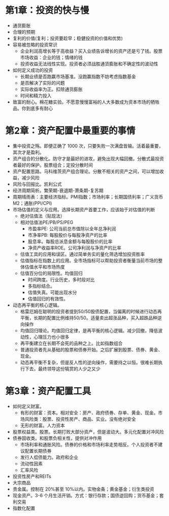 # 第1章：投资的快与慢

- 通货膨胀
- 合理的预期
- 复利的价值(复利；投资要趁早；稳健投资的价值和优势)
- 容易被忽略的投资常识
  - 企业利润高增长等于高收益？买入业绩告诉增长的资产还是亏了钱。股票市场收益：企业的钱；情绪的钱
  - 投资收益无法线性实现。投资者必须战胜通货膨胀和不确定性的波动性
- 如何定义成功的投资
  - 长期业绩是否跑赢市场基准。没跑赢指数不妨考虑指数基金
  - 是否解决了实际的问题
  - 实际收益率为正。扣除通货膨胀
  - 时间和精力投入
- 致富的耐心。棉花糖实验。不愿意慢慢富裕的人大多数成为资本市场的牺牲品。你到底多有耐心


# 第2章：资产配置中最重要的事情

- 集中投资之殇。即便正确了 1000 次，只要失败一次满盘皆输。活着最重要，其次才是盈利。
- 资产组合的分散化。防守才是最好的进攻，避免出现大幅回撤。分散式最投资者最好的保护。股票组合；定投分散时间
- 资产配置思路。马科维茨资产组合理论。分散不相关的资产之间，可以增加收益，减少风险
- 风险与回报比。凯利公式
- 经济周期简析。繁荣期-衰退期-萧条期-复苏期
- 周期晴雨表：主要经济指标。PMI指数；市场利率；长期国债利率；广义货币M2；通胀(PPI/CPI)
- 市场估值的定义与应用。选择长期资产首要工作，应该始于对估值的判断
  - 绝对估值法（贴现法）
  - 相对估值法PE/PB/PS/PEG
    - 市盈率PE: 公司当前总市值除以全年总净利润
    - 市净率PB: 每股股价与每股净资产的比率
    - 股息率。每股总派息金额与每股股价的比率
    - 净资产收益率ROE。公司净利润与净资产的比率
  - 估值工具的应用和误区。通过简单务实的量化筛选增加投资胜率
  - 估值指标在指数上的应用。全市场指标可以帮助投资者衡量当前市场的整体估值水平和市场热度
  - 估值百分位的局限性。均值回归
    - 时间跨度。行业历史，多时段对比
    - 多指标结合。
    - 估值失真。可能出现水分
    - 估值回归的有效性。
- 动态再平衡的核心逻辑。
  - 格雷厄姆在聪明的投资者提到50/50股债配置，当偏离的时候进行动态再平衡，长期的配置比例维持50/50。适量卖出超涨品种，买入超跌品种逆向操作
  - 均值回归理论。均值回归定律，是再平衡的核心逻辑。减少回撤，降低波动性，心理压力也小很多
  - 再平衡建立在长期不会死的品种之上。比如指数组合
  - 普通投资者先从基础的股票和债券开始。之后扩展到股票、债券、黄金、现金。
  - 动态再平衡不复杂，但是反人性的逆向操作，需要持之以恒。很难长期执行下去，最终领导这份犒赏的人少之又少


# 第3章：资产配置工具
- 如何定义财富。
  - 有形的财富：资本。相对安全：房产、政府债券、存单、黄金、现金。市场风险类：股票、投资性房产、商品、实业。没有绝对安全
  - 无形的财富。人力资本
- 股票权益类。股票。长期打败大部分资产，但是波动大。多元化配置对冲风险
- 债券固收类。和股票负相关性，提供对冲作用
  - 市场利率和通胀风险。债券的价格和市场利率走势相反。个人投资者不建议配置长期债券
  - 发行人偿债能力。政府和企业
  - 流动性因素
  - 汇率风险
- 投资性房产和REITs
- 大宗商品
- 贵金属。控制在 20%甚至 10%以内。实物金条；黄金基金；衍生类投资
- 现金资产。3-6 个月生活开销。方式：银行存款；国债逆回购；货币基金；套利交易
- 指数化配置
